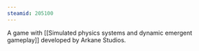 ```yaml
---
steamid: 205100
---
```

A game with [[Simulated physics systems and dynamic emergent gameplay]] developed by Arkane Studios.